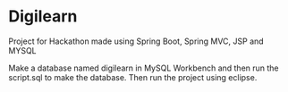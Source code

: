 # Digilearn
Project for Hackathon made using Spring Boot, Spring MVC, JSP and MYSQL

Make a database named digilearn in MySQL Workbench and then run the script.sql to make the database. Then run the project using eclipse.
